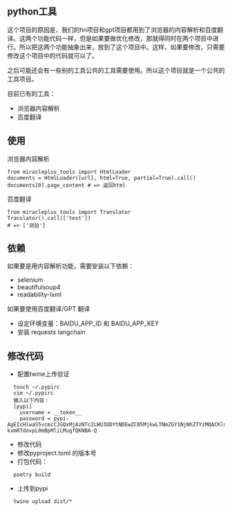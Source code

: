 ## python工具
这个项目的原因是，我们的hn项目和gpt项目都用到了浏览器的内容解析和百度翻译。这两个功能代码一样，但是如果要做优化修改，那就得同时在两个项目中进行。所以把这两个功能抽象出来，放到了这个项目中。这样，如果要修改，只需要修改这个项目中的代码就可以了。

之后可能还会有一些别的工具公共的工具需要使用。所以这个项目就是一个公共的工具项目。

目前已有的工具：
- 浏览器内容解析
- 百度翻译

## 使用
浏览器内容解析
```
from miracleplus_tools import HtmlLoader
documents = HtmlLoader([url], html=True, partial=True).call()
documents[0].page_content # => 返回html
```

百度翻译
```
from miracleplus_tools import Translator
Translator().call(['test'])
# => ['测验']
```

## 依赖
如果要是用内容解析功能，需要安装以下依赖：
- selenium
- beautifulsoup4
- readability-lxml

如果要使用百度翻译/GPT 翻译
- 设定环境变量：BAIDU_APP_ID 和 BAIDU_APP_KEY
- 安装 requests langchain

## 修改代码
- 配置twine上传验证
```
  touch ~/.pypirc
  vim ~/.pypirc
  输入以下内容：
  [pypi]
    username = __token__
    password = pypi-AgEIcHlwaS5vcmcCJGQxMjAzNTc2LWU3ODYtNDEwZC05MjkwLTNmZGY1NjNhZTYzMQACKlszLCIwN2NiMGZlZC1jYzVhLTQwMzgtOTQ3ZS1jOGViOGZkZjA1ODAiXQAABiBWQ3q_Fjbp5Qme-kxmRTdovpL0mBpMliLMugfQKNBA-Q
```
- 修改代码
- 修改pyproject.toml 的版本号
- 打包代码：
```
  poetry build
```
- 上传到pypi
```
  twine upload dist/*
```
